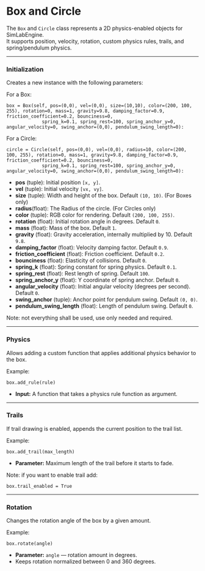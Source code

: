 # Box and Circle

The `Box` and `Circle` class represents a 2D physics-enabled objects for SimLabEngine.  
It supports position, velocity, rotation, custom physics rules, trails, and spring/pendulum physics.

---

### Initialization

Creates a new instance with the following parameters:

For a Box:

    box = Box(self, pos=(0,0), vel=(0,0), size=(10,10), color=(200, 100, 255), rotation=0, mass=1, gravity=9.8, damping_factor=0.9, friction_coefficient=0.2, bounciness=0,
                 spring_k=0.1, spring_rest=100, spring_anchor_y=0, angular_velocity=0, swing_anchor=(0,0), pendulum_swing_length=0):

For a Circle:

    circle = Circle(self, pos=(0,0), vel=(0,0), radius=10, color=(200, 100, 255), rotation=0, mass=1, gravity=9.8, damping_factor=0.9, friction_coefficient=0.2, bounciness=0,
                 spring_k=0.1, spring_rest=100, spring_anchor_y=0, angular_velocity=0, swing_anchor=(0,0), pendulum_swing_length=0):


- **pos** (tuple): Initial position `[x, y]`.
- **vel** (tuple): Initial velocity `[vx, vy]`.
- **size** (tuple): Width and height of the box. Default `(10, 10)`. (For Boxes only)
- **radius**(float): The Radius of the circle. (For Circles only)
- **color** (tuple): RGB color for rendering. Default `(200, 100, 255)`.
- **rotation** (float): Initial rotation angle in degrees. Default `0`.
- **mass** (float): Mass of the box. Default `1`.
- **gravity** (float): Gravity acceleration, internally multiplied by 10. Default `9.8`.
- **damping_factor** (float): Velocity damping factor. Default `0.9`.
- **friction_coefficient** (float): Friction coefficient. Default `0.2`.
- **bounciness** (float): Elasticity of collisions. Default `0`.
- **spring_k** (float): Spring constant for spring physics. Default `0.1`.
- **spring_rest** (float): Rest length of spring. Default `100`.
- **spring_anchor_y** (float): Y coordinate of spring anchor. Default `0`.
- **angular_velocity** (float): Initial angular velocity (degrees per second). Default `0`.
- **swing_anchor** (tuple): Anchor point for pendulum swing. Default `(0, 0)`.
- **pendulum_swing_length** (float): Length of pendulum swing. Default `0`.

Note: not everything shall be used, use only needed and required. 

---


### Physics

Allows adding a custom function that applies additional physics behavior to the box.

Example:

    box.add_rule(rule)

- **Input:** A function that takes a physics rule function as argument.

---

### Trails

If trail drawing is enabled, appends the current position to the trail list.

Example:

    box.add_trail(max_length)

- **Parameter:** Maximum length of the trail before it starts to fade.

Note: if you want to enable trail add:
    
    box.trail_enabled = True

---


### Rotation

Changes the rotation angle of the box by a given amount.

Example:

    box.rotate(angle)


- **Parameter:** `angle` — rotation amount in degrees.
- Keeps rotation normalized between 0 and 360 degrees.


